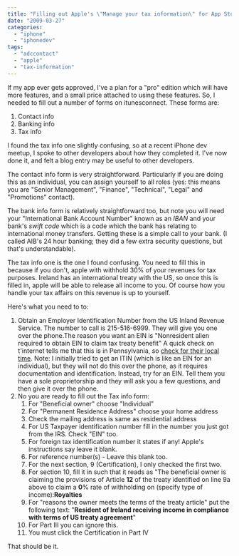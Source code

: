 ```yaml
---
title: "Filling out Apple's \"Manage your tax information\" for App Store - Ireland"
date: "2009-03-27"
categories: 
  - "iphone"
  - "iphonedev"
tags: 
  - "adccontact"
  - "apple"
  - "tax-information"
---
```


If my app ever gets approved, I've a plan for a "pro" edition which will have more features, and a small price attached to using these features. So, I needed to fill out a number of forms on itunesconnect. These forms are:

1. Contact info
2. Banking info
3. Tax info

I found the tax info one slightly confusing, so at a recent iPhone dev meetup, I spoke to other developers about how they completed it. I've now done it, and felt a blog entry may be useful to other developers.

The contact info form is very straightforward. Particularly if you are doing this as an individual, you can assign yourself to all roles (yes: this means you are "Senior Management", "Finance", "Technical", "Legal" and "Promotions" contact).

The bank info form is relatively straightforward too, but note you will need your "International Bank Account Number" known as an _IBAN_ and your bank's _swift code_ which is a code which the bank has relating to international money transfers. Getting these is a simple call to your bank. (I called AIB's 24 hour banking; they did a few extra security questions, but that's understandable).

The tax info one is the one I found confusing. You need to fill this in because if you don't, apple with withhold 30% of your revenues for tax purposes. Ireland has an international treaty with the US, so once this is filled in, apple will be able to release all income to you. Of course how you handle your tax affairs on this revenue is up to yourself.

Here's what you need to to:

1. Obtain an Employer Identification Number from the US Inland Revenue Service. The number to call is 215-516-6999. They will give you one over the phone.The reason you want an EIN is "Nonresident alien required to obtain EIN to claim tax treaty benefit" A quick check on t'internet tells me that this is in Pennsylvania, so [check for their local time](http://www.phone-area-code.info/index.php?search=215). Note: I initially tried to get an ITIN (which is like an EIN for an individual), but they will not do this over the phone, as it requires documentation and identification. Instead, try for an EIN. Tell them you have a sole proprietorship and they will ask you a few questions, and then give it over the phone.
2. No you are ready to fill out the Tax info form:
    1. For "Beneficial owner" choose "Individual"
    2. For "Permanent Residence Address" choose your home address
    3. Check the mailing address is same as residential address
    4. For US Taxpayer identification number fill in the number you just got from the IRS. Check "EIN" too.
    5. For foreign tax identification number it states if any! Apple's instructions say leave it blank.
    6. For reference number(s) - Leave this blank too.
    7. For the next section, 9 (Certification), I only checked the first two.
    8. For section 10, fill it in such that it reads as "The beneficial owner is claiming the provisions of Article **12** of the treaty identified on line 9a above to claim a **0**% rate of withholding on (specify type of income):**Royalties**
    9. For "reasons the owner meets the terms of the treaty article" put the following text: "**Resident of Ireland receiving income in compliance with terms of US treaty agreement**"
    10. For Part III you can ignore this.
    11. You must click the Certification in Part IV

That should be it.
